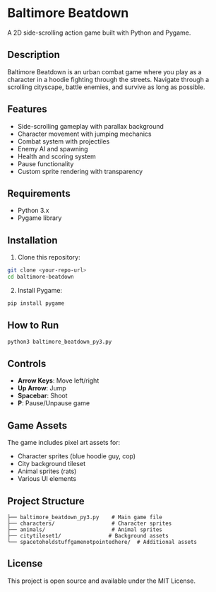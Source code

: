 # Baltimore Beatdown

A 2D side-scrolling action game built with Python and Pygame.

## Description

Baltimore Beatdown is an urban combat game where you play as a character in a hoodie fighting through the streets. Navigate through a scrolling cityscape, battle enemies, and survive as long as possible.

## Features

- Side-scrolling gameplay with parallax background
- Character movement with jumping mechanics
- Combat system with projectiles
- Enemy AI and spawning
- Health and scoring system
- Pause functionality
- Custom sprite rendering with transparency

## Requirements

- Python 3.x
- Pygame library

## Installation

1. Clone this repository:
```bash
git clone <your-repo-url>
cd baltimore-beatdown
```

2. Install Pygame:
```bash
pip install pygame
```

## How to Run

```bash
python3 baltimore_beatdown_py3.py
```

## Controls

- **Arrow Keys**: Move left/right
- **Up Arrow**: Jump
- **Spacebar**: Shoot
- **P**: Pause/Unpause game

## Game Assets

The game includes pixel art assets for:
- Character sprites (blue hoodie guy, cop)
- City background tileset
- Animal sprites (rats)
- Various UI elements

## Project Structure

```
├── baltimore_beatdown_py3.py    # Main game file
├── characters/                  # Character sprites
├── animals/                     # Animal sprites  
├── citytileset1/               # Background assets
└── spacetoholdstuffgamenotpointedhere/  # Additional assets
```

## License

This project is open source and available under the MIT License.